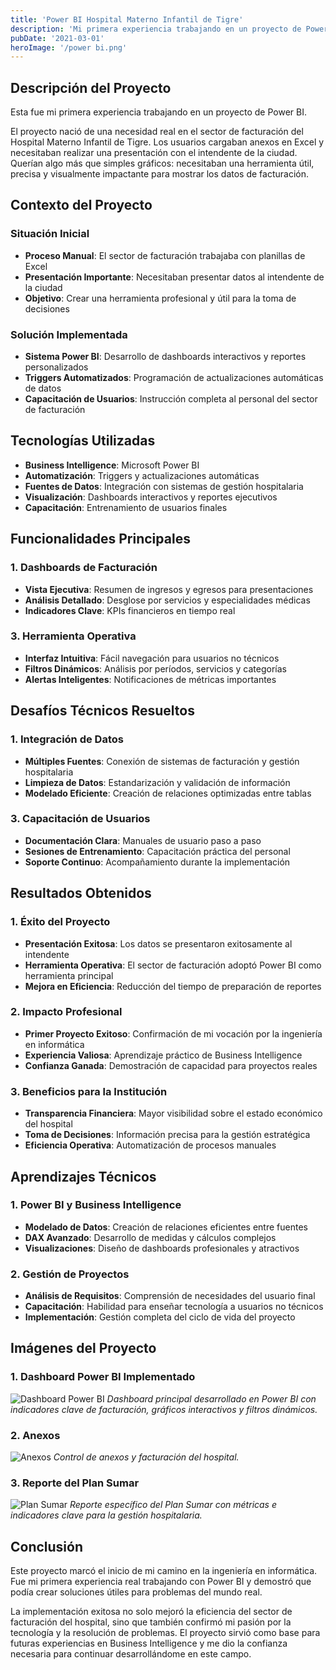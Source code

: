 ```yaml
---
title: 'Power BI Hospital Materno Infantil de Tigre'
description: 'Mi primera experiencia trabajando en un proyecto de Power BI - Desarrollo de sistema de facturación para presentación al intendente de la ciudad'
pubDate: '2021-03-01'
heroImage: '/power bi.png'
---
```


## Descripción del Proyecto

Esta fue mi primera experiencia trabajando en un proyecto de Power BI.

El proyecto nació de una necesidad real en el sector de facturación del Hospital Materno Infantil de Tigre. Los usuarios cargaban anexos en Excel y necesitaban realizar una presentación con el intendente de la ciudad. Querían algo más que simples gráficos: necesitaban una herramienta útil, precisa y visualmente impactante para mostrar los datos de facturación.

## Contexto del Proyecto

### **Situación Inicial**
- **Proceso Manual**: El sector de facturación trabajaba con planillas de Excel
- **Presentación Importante**: Necesitaban presentar datos al intendente de la ciudad
- **Objetivo**: Crear una herramienta profesional y útil para la toma de decisiones

### **Solución Implementada**
- **Sistema Power BI**: Desarrollo de dashboards interactivos y reportes personalizados
- **Triggers Automatizados**: Programación de actualizaciones automáticas de datos
- **Capacitación de Usuarios**: Instrucción completa al personal del sector de facturación

## Tecnologías Utilizadas

- **Business Intelligence**: Microsoft Power BI
- **Automatización**: Triggers y actualizaciones automáticas
- **Fuentes de Datos**: Integración con sistemas de gestión hospitalaria
- **Visualización**: Dashboards interactivos y reportes ejecutivos
- **Capacitación**: Entrenamiento de usuarios finales

## Funcionalidades Principales

### **1. Dashboards de Facturación**
- **Vista Ejecutiva**: Resumen de ingresos y egresos para presentaciones
- **Análisis Detallado**: Desglose por servicios y especialidades médicas
- **Indicadores Clave**: KPIs financieros en tiempo real



### **3. Herramienta Operativa**
- **Interfaz Intuitiva**: Fácil navegación para usuarios no técnicos
- **Filtros Dinámicos**: Análisis por períodos, servicios y categorías
- **Alertas Inteligentes**: Notificaciones de métricas importantes

## Desafíos Técnicos Resueltos

### **1. Integración de Datos**
- **Múltiples Fuentes**: Conexión de sistemas de facturación y gestión hospitalaria
- **Limpieza de Datos**: Estandarización y validación de información
- **Modelado Eficiente**: Creación de relaciones optimizadas entre tablas



### **3. Capacitación de Usuarios**
- **Documentación Clara**: Manuales de usuario paso a paso
- **Sesiones de Entrenamiento**: Capacitación práctica del personal
- **Soporte Continuo**: Acompañamiento durante la implementación

## Resultados Obtenidos

### **1. Éxito del Proyecto**
- **Presentación Exitosa**: Los datos se presentaron exitosamente al intendente
- **Herramienta Operativa**: El sector de facturación adoptó Power BI como herramienta principal
- **Mejora en Eficiencia**: Reducción del tiempo de preparación de reportes

### **2. Impacto Profesional**
- **Primer Proyecto Exitoso**: Confirmación de mi vocación por la ingeniería en informática
- **Experiencia Valiosa**: Aprendizaje práctico de Business Intelligence
- **Confianza Ganada**: Demostración de capacidad para proyectos reales

### **3. Beneficios para la Institución**
- **Transparencia Financiera**: Mayor visibilidad sobre el estado económico del hospital
- **Toma de Decisiones**: Información precisa para la gestión estratégica
- **Eficiencia Operativa**: Automatización de procesos manuales

## Aprendizajes Técnicos

### **1. Power BI y Business Intelligence**
- **Modelado de Datos**: Creación de relaciones eficientes entre fuentes
- **DAX Avanzado**: Desarrollo de medidas y cálculos complejos
- **Visualizaciones**: Diseño de dashboards profesionales y atractivos

### **2. Gestión de Proyectos**
- **Análisis de Requisitos**: Comprensión de necesidades del usuario final
- **Capacitación**: Habilidad para enseñar tecnología a usuarios no técnicos
- **Implementación**: Gestión completa del ciclo de vida del proyecto





## Imágenes del Proyecto

### **1. Dashboard Power BI Implementado**
![Dashboard Power BI](/PowerBI-imagenes/PowerBI-Total.png)
*Dashboard principal desarrollado en Power BI con indicadores clave de facturación, gráficos interactivos y filtros dinámicos.*

### **2. Anexos**
![Anexos](/PowerBI-imagenes/Total%20ANEXOS-.png)
*Control de anexos y facturación del hospital.*

### **3. Reporte del Plan Sumar**
![Plan Sumar](/PowerBI-imagenes/Plan%20Sumar-.png)
*Reporte específico del Plan Sumar con métricas e indicadores clave para la gestión hospitalaria.*

## Conclusión

Este proyecto marcó el inicio de mi camino en la ingeniería en informática. Fue mi primera experiencia real trabajando con Power BI y demostró que podía crear soluciones útiles para problemas del mundo real.

La implementación exitosa no solo mejoró la eficiencia del sector de facturación del hospital, sino que también confirmó mi pasión por la tecnología y la resolución de problemas. El proyecto sirvió como base para futuras experiencias en Business Intelligence y me dio la confianza necesaria para continuar desarrollándome en este campo.

 
